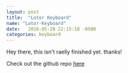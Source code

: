 ```yaml
---
layout: post
title:  "Lotor Keyboard"
name: "Lotor-Keyboard"
date:   2016-05-28 22:15:18 -0500
categories: keyboard
---
```

 Hey there, this isn't raelly finished yet. thanks!

 Check out the github repo [here](http://www.github.com/abborg/keyboard)